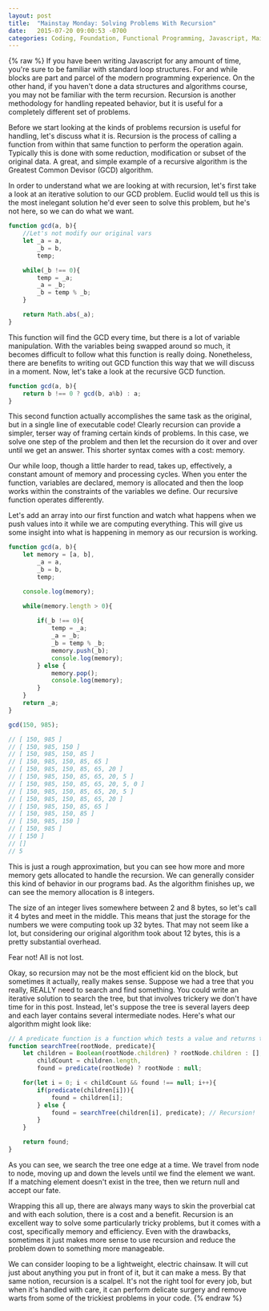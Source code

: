 ```yaml
---
layout: post
title:  "Mainstay Monday: Solving Problems With Recursion"
date:   2015-07-20 09:00:53 -0700
categories: Coding, Foundation, Functional Programming, Javascript, Mainstay Monday
---
```

{% raw %}
If you have been writing Javascript for any amount of time, you're sure to be familiar with standard loop structures. For and while blocks are part and parcel of the modern programming experience.  On the other hand, if you haven't done a data structures and algorithms course, you may not be familiar with the term recursion. Recursion is another methodology for handling repeated behavior, but it is useful for a completely different set of problems.

Before we start looking at the kinds of problems recursion is useful for handling, let's discuss what it is. Recursion is the process of calling a function from within that same function to perform the operation again.  Typically this is done with some reduction, modification or subset of the original data.  A great, and simple example of a recursive algorithm is the Greatest Common Devisor (GCD) algorithm.

In order to understand what we are looking at with recursion, let's first take a look at an iterative solution to our GCD problem.  Euclid would tell us this is the most inelegant solution he'd ever seen to solve this problem, but he's not here, so we can do what we want.

```javascript
function gcd(a, b){
    //Let's not modify our original vars
    let _a = a,
        _b = b,
        temp;

    while(_b !== 0){
        temp = _a;
        _a = _b;
        _b = temp % _b;
    }

    return Math.abs(_a);
}
```

This function will find the GCD every time, but there is a lot of variable manipulation. With the variables being swapped around so much, it becomes difficult to follow what this function is really doing.  Nonetheless, there are benefits to writing out GCD function this way that we will discuss in a moment.  Now, let's take a look at the recursive GCD function.

```javascript
function gcd(a, b){
    return b !== 0 ? gcd(b, a%b) : a;
}
```

This second function actually accomplishes the same task as the original, but in a single line of executable code! Clearly recursion can provide a simpler, terser way of framing certain kinds of problems.  In this case, we solve one step of the problem and then let the recursion do it over and over until we get an answer. This shorter syntax comes with a cost: memory.

Our while loop, though a little harder to read, takes up, effectively, a constant amount of memory and processing cycles. When you enter the function, variables are declared, memory is allocated and then the loop works within the constraints of the variables we define. Our recursive function operates differently.

Let's add an array into our first function and watch what happens when we push values into it while we are computing everything.  This will give us some insight into what is happening in memory as our recursion is working.

```javascript
function gcd(a, b){
    let memory = [a, b],
        _a = a,
        _b = b,
        temp;

    console.log(memory);

    while(memory.length > 0){
        
        if(_b !== 0){
            temp = _a;
            _a = _b;
            _b = temp % _b;
            memory.push(_b);
            console.log(memory);
        } else {
            memory.pop();
            console.log(memory);
        }
    }
    return _a;
}

gcd(150, 985);

// [ 150, 985 ]
// [ 150, 985, 150 ]
// [ 150, 985, 150, 85 ]
// [ 150, 985, 150, 85, 65 ]
// [ 150, 985, 150, 85, 65, 20 ]
// [ 150, 985, 150, 85, 65, 20, 5 ]
// [ 150, 985, 150, 85, 65, 20, 5, 0 ]
// [ 150, 985, 150, 85, 65, 20, 5 ]
// [ 150, 985, 150, 85, 65, 20 ]
// [ 150, 985, 150, 85, 65 ]
// [ 150, 985, 150, 85 ]
// [ 150, 985, 150 ]
// [ 150, 985 ]
// [ 150 ]
// []
// 5
```

This is just a rough approximation, but you can see how more and more memory gets allocated to handle the recursion. We can generally consider this kind of behavior in our programs bad. As the algorithm finishes up, we can see the memory allocation is 8 integers.

The size of an integer lives somewhere between 2 and 8 bytes, so let's call it 4 bytes and meet in the middle.  This means that just the storage for the numbers we were computing took up 32 bytes. That may not seem like a lot, but considering our original algorithm took about 12 bytes, this is a pretty substantial overhead.

Fear not! All is not lost.

Okay, so recursion may not be the most efficient kid on the block, but sometimes it actually, really makes sense. Suppose we had a tree that you really, REALLY need to search and find something. You could write an iterative solution to search the tree, but that involves trickery we don't have time for in this post.  Instead, let's suppose the tree is several layers deep and each layer contains several intermediate nodes.  Here's what our algorithm might look like:

```javascript
// A predicate function is a function which tests a value and returns true or false
function searchTree(rootNode, predicate){
    let children = Boolean(rootNode.children) ? rootNode.children : [],
        childCount = children.length,
        found = predicate(rootNode) ? rootNode : null;

    for(let i = 0; i < childCount && found !== null; i++){
        if(predicate(children[i])){
            found = children[i];
        } else {
            found = searchTree(children[i], predicate); // Recursion!
        }
    }

    return found;
}
```

As you can see, we search the tree one edge at a time. We travel from node to node, moving up and down the levels until we find the element we want. If a matching element doesn't exist in the tree, then we return null and accept our fate.

Wrapping this all up, there are always many ways to skin the proverbial cat and with each solution, there is a cost and a benefit. Recursion is an excellent way to solve some particularly tricky problems, but it comes with a cost, specifically memory and efficiency. Even with the drawbacks, sometimes it just makes more sense to use recursion and reduce the problem down to something more manageable.

We can consider looping to be a lightweight, electric chainsaw. It will cut just about anything you put in front of it, but it can make a mess.  By that same notion, recursion is a scalpel. It's not the right tool for every job, but when it's handled with care, it can perform delicate surgery and remove warts from some of the trickiest problems in your code.
{% endraw %}
    